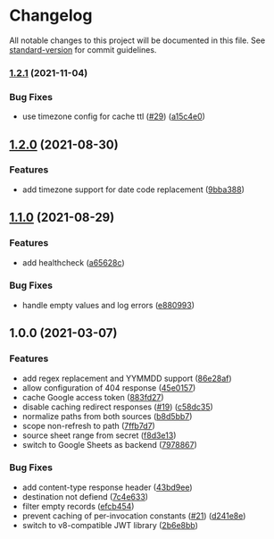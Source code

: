 # Changelog

All notable changes to this project will be documented in this file. See [standard-version](https://github.com/conventional-changelog/standard-version) for commit guidelines.

### [1.2.1](https://github.com/politics-rewired/fly-shortener/compare/v1.2.0...v1.2.1) (2021-11-04)


### Bug Fixes

* use timezone config for cache ttl ([#29](https://github.com/politics-rewired/fly-shortener/issues/29)) ([a15c4e0](https://github.com/politics-rewired/fly-shortener/commit/a15c4e080b9ff525ca5745982ce7b2355adb0692))

## [1.2.0](https://github.com/politics-rewired/fly-shortener/compare/v1.1.0...v1.2.0) (2021-08-30)


### Features

* add timezone support for date code replacement ([9bba388](https://github.com/politics-rewired/fly-shortener/commit/9bba38873fa1701f689ced57fca4ea3fc607fe52))

## [1.1.0](https://github.com/politics-rewired/fly-shortener/compare/v1.0.0...v1.1.0) (2021-08-29)


### Features

* add healthcheck ([a65628c](https://github.com/politics-rewired/fly-shortener/commit/a65628ca1360260eafc8df694db2544f125015d6))


### Bug Fixes

* handle empty values and log errors ([e880993](https://github.com/politics-rewired/fly-shortener/commit/e88099305d3303c12fc82ae37488b7c080186af1))

## 1.0.0 (2021-03-07)


### Features

* add regex replacement and YYMMDD support ([86e28af](https://github.com/politics-rewired/fly-shortener/commit/86e28af5afef41c6fcf1e24df4b9a78945d50199))
* allow configuration of 404 response ([45e0157](https://github.com/politics-rewired/fly-shortener/commit/45e0157452b0e1dbd0c9013b9e9d41536e78da94))
* cache Google access token ([883fd27](https://github.com/politics-rewired/fly-shortener/commit/883fd273f02f06596918f59701f26e12ec474217))
* disable caching redirect responses ([#19](https://github.com/politics-rewired/fly-shortener/issues/19)) ([c58dc35](https://github.com/politics-rewired/fly-shortener/commit/c58dc35bfe76c7b409b304cdbb9347a14493291a))
* normalize paths from both sources ([b8d5bb7](https://github.com/politics-rewired/fly-shortener/commit/b8d5bb7cbeedcf595d2948a3e2954a823cea356f))
* scope non-refresh to path ([7ffb7d7](https://github.com/politics-rewired/fly-shortener/commit/7ffb7d7e69ea528eff6640be0ebeba8bac4b993c))
* source sheet range from secret ([f8d3e13](https://github.com/politics-rewired/fly-shortener/commit/f8d3e134fbd116b41660b817e2bc936af25ae1e0))
* switch to Google Sheets as backend ([7978867](https://github.com/politics-rewired/fly-shortener/commit/79788675a4c7835b391b5d4d543f42003ff4a87e))


### Bug Fixes

* add content-type response header ([43bd9ee](https://github.com/politics-rewired/fly-shortener/commit/43bd9ee679e8f422ac420bbf360d8c425fb6cb84))
* destination not defiend ([7c4e633](https://github.com/politics-rewired/fly-shortener/commit/7c4e633ac6b8ee7fe6094b9fa7254e97f93b83dd))
* filter empty records ([efcb454](https://github.com/politics-rewired/fly-shortener/commit/efcb454275f8a98a214e298c6e2bd829363a7d34))
* prevent caching of per-invocation constants ([#21](https://github.com/politics-rewired/fly-shortener/issues/21)) ([d241e8e](https://github.com/politics-rewired/fly-shortener/commit/d241e8e54eb2f03b94e4d496f3dfebf120834a5c))
* switch to v8-compatible JWT library ([2b6e8bb](https://github.com/politics-rewired/fly-shortener/commit/2b6e8bbbc7a13a29c4b2b16671097587c6687bfe))
